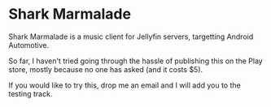 # Shark Marmalade

Shark Marmalade is a music client for Jellyfin servers, targetting Android Automotive. 

So far, I haven't tried going through the hassle of publishing this on the Play store, mostly because no one has asked (and it costs $5). 

If you would like to try this, drop me an email and I will add you to the testing track. 
